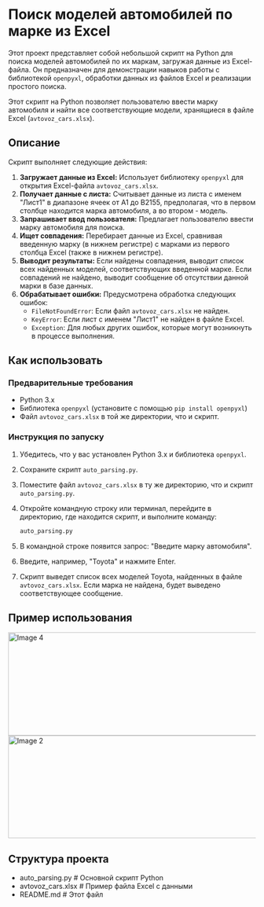 # Поиск моделей автомобилей по марке из Excel

Этот проект представляет собой небольшой скрипт на Python для поиска моделей автомобилей по их маркам, загружая данные из Excel-файла. Он предназначен для демонстрации навыков работы с библиотекой `openpyxl`, обработки данных из файлов Excel и реализации простого поиска.

Этот скрипт на Python позволяет пользователю ввести марку автомобиля и найти все соответствующие модели, хранящиеся в файле Excel (`avtovoz_cars.xlsx`).

## Описание

Скрипт выполняет следующие действия:

1.  **Загружает данные из Excel:** Использует библиотеку `openpyxl` для открытия Excel-файла `avtovoz_cars.xlsx`.
2.  **Получает данные с листа:** Считывает данные из листа с именем "Лист1" в диапазоне ячеек от A1 до B2155, предполагая, что в первом столбце находится марка автомобиля, а во втором - модель.
3.  **Запрашивает ввод пользователя:** Предлагает пользователю ввести марку автомобиля для поиска.
4.  **Ищет совпадения:** Перебирает данные из Excel, сравнивая введенную марку (в нижнем регистре) с марками из первого столбца Excel (также в нижнем регистре).
5.  **Выводит результаты:** Если найдены совпадения, выводит список всех найденных моделей, соответствующих введенной марке. Если совпадений не найдено, выводит сообщение об отсутствии данной марки в базе данных.
6.  **Обрабатывает ошибки:** Предусмотрена обработка следующих ошибок:
    *   `FileNotFoundError`: Если файл `avtovoz_cars.xlsx` не найден.
    *   `KeyError`: Если лист с именем "Лист1" не найден в файле Excel.
    *   `Exception`:  Для любых других ошибок, которые могут возникнуть в процессе выполнения.

## Как использовать

### Предварительные требования

*   Python 3.x
*   Библиотека `openpyxl` (установите с помощью `pip install openpyxl`)
*   Файл `avtovoz_cars.xlsx` в той же директории, что и скрипт.

### Инструкция по запуску

1.  Убедитесь, что у вас установлен Python 3.x и библиотека `openpyxl`.
2.  Сохраните скрипт `auto_parsing.py`.
3.  Поместите файл `avtovoz_cars.xlsx` в ту же директорию, что и скрипт `auto_parsing.py`.
4.  Откройте командную строку или терминал, перейдите в директорию, где находится скрипт, и выполните команду:

    ```bash
    auto_parsing.py
    ```

5.  В командной строке появится запрос: "Введите марку автомобиля".
6. Введите, например, "Toyota" и нажмите Enter.
7. Скрипт выведет список всех моделей Toyota, найденных в файле `avtovoz_cars.xlsx`.  Если марка не найдена, будет выведено соответствующее сообщение.

## Пример использования
<img width="675" height="210" alt="Image 4" src="https://github.com/user-attachments/assets/08f75b33-03d1-48f5-9c63-24a8f8e51125" />
<img width="677" height="209" alt="Image 2" src="https://github.com/user-attachments/assets/a0773f96-fb15-412f-a9dc-b69543371e91" />



## Структура проекта

* auto_parsing.py      # Основной скрипт Python
* avtovoz_cars.xlsx   # Пример файла Excel с данными
* README.md           # Этот файл

